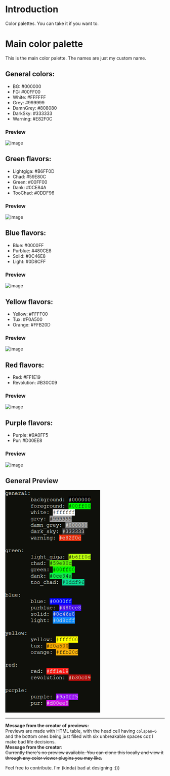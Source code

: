 # Introduction

Color palettes. You can take it if you want to.

# Main color palette

This is the main color palette. The names are just my custom name.

## General colors:
+ BG: #000000
+ FG: #00FF00
+ White: #FFFFFF
+ Grey: #999999
+ DamnGrey: #808080
+ DarkSky: #333333
+ Warning: #E82F0C

### Preview
![image](https://github.com/lasermtv07/vircolors/assets/118477750/e4d7e101-50fd-49f2-87bc-3917c0c47d23)


## Green flavors:
+ Lightgiga: #B6FF0D
+ Chad: #59E80C
+ Green: #00FF00
+ Dank: #0CE84A
+ TooChad: #0DDF96

### Preview
![image](https://github.com/lasermtv07/vircolors/assets/118477750/d4ef15f8-5ad2-4071-bebe-768dc0caa6ba)

## Blue flavors:
+ Blue: #0000FF
+ Purblue: #480CE8 
+ Solid: #0C46E8
+ Light: #0D8CFF

### Preview
![image](https://github.com/lasermtv07/vircolors/assets/118477750/47e882d1-4f3a-421f-ae04-73e1b28936f9)

## Yellow flavors:
+ Yellow: #FFFF00
+ Tux: #F0A500
+ Orange: #FFB20D

### Preview
![image](https://github.com/lasermtv07/vircolors/assets/118477750/4713be61-5db5-4546-af0b-6b7193142fa3)

## Red flavors:
+ Red: #FF1E19
+ Revolution: #B30C09

### Preview
![image](https://github.com/lasermtv07/vircolors/assets/118477750/3b0c1e9a-982a-4db8-8d10-c11dd2086eb6)

## Purple flavors:

+ Purple: #9A0FF5
+ Pur: #D00EE8

### Preview
![image](https://github.com/lasermtv07/vircolors/assets/118477750/4deac490-8be2-426a-906a-8d48a2c9801b)

## General Preview
![image](preview.png)

---
**Message from the creator of previews:**<br>
Previews are made with HTML table, with the head cell having `colspan=6` and the bottom ones being just filled with six unbreakable spaces coz I make bad life decisions.<br>
**Message from the creator:**<br>
~~Currently there's no preview available. You can clone this locally and view it through any color viewer plugins you may like.~~

Feel free to contribute. I'm (kinda) bad at designing :)))
